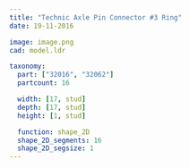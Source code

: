 ```yaml
---
title: "Technic Axle Pin Connector #3 Ring"
date: 19-11-2016

image: image.png
cad: model.ldr

taxonomy:
  part: ["32016", "32062"]
  partcount: 16

  width: [17, stud]
  depth: [17, stud]
  height: [1, stud]

  function: shape_2D
  shape_2D_segments: 16
  shape_2D_segsize: 1
---
```

